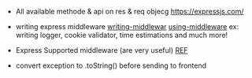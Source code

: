 - All available methode & api on res & req objecg
https://expressjs.com/

- writing express middleware
 [writing-middlewar](https://expressjs.com/en/guide/writing-middleware.html)
 [using-middleware](https://expressjs.com/en/guide/using-middleware.html)
ex: writing logger, cookie validator, time estimations and much more!

- Express Supported middleware (are very useful)
[REF](http://expressjs.com/en/resources/middleware.html)

- convert exception to .toString() before sending to frontend